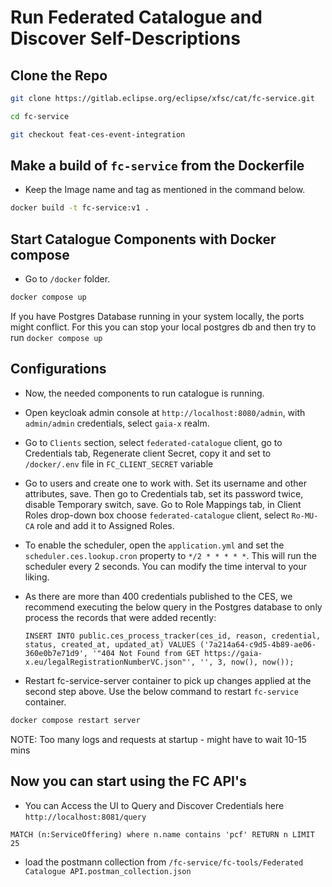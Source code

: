 # Run Federated Catalogue and Discover Self-Descriptions

## Clone the Repo

```sh
git clone https://gitlab.eclipse.org/eclipse/xfsc/cat/fc-service.git
```

```sh
cd fc-service
```

```sh
git checkout feat-ces-event-integration
```

## Make a build of `fc-service` from the Dockerfile

-   Keep the Image name and tag as mentioned in the command below.

```sh
docker build -t fc-service:v1 .
```

## Start Catalogue Components with Docker compose

-   Go to `/docker` folder.

```sh
docker compose up
```

If you have Postgres Database running in your system locally, the ports might conflict. For this you can stop your local postgres db and then try to run `docker compose up`

## Configurations

-   Now, the needed components to run catalogue is running.

-   Open keycloak admin console at `http://localhost:8080/admin`, with `admin/admin` credentials, select `gaia-x` realm.

-   Go to `Clients` section, select `federated-catalogue` client, go to Credentials tab, Regenerate client Secret, copy it and set to `/docker/.env` file in `FC_CLIENT_SECRET` variable

-   Go to users and create one to work with. Set its username and other attributes, save. Then go to Credentials tab, set its password twice, disable Temporary switch, save. Go to Role Mappings tab, in Client Roles drop-down box choose `federated-catalogue` client, select `Ro-MU-CA` role and add it to Assigned Roles.

-   To enable the scheduler, open the `application.yml` and set the `scheduler.ces.lookup.cron` property to `*/2 * * * * *`. This will run the scheduler every 2 seconds. You can modify the time interval to your liking.

-   As there are more than 400 credentials published to the CES, we recommend executing the below query in the Postgres database to only process the records that were added recently:

      `INSERT INTO public.ces_process_tracker(ces_id, reason, credential, status, created_at, updated_at)
	VALUES ('7a214a64-c9d5-4b89-ae06-360e0b7e71d9', '"404 Not Found from GET https://gaia-x.eu/legalRegistrationNumberVC.json"', '', 3, now(), now());`

-   Restart fc-service-server container to pick up changes applied at the second step above. Use the below command to restart `fc-service` container.

```sh
docker compose restart server
```

NOTE: Too many logs and requests at startup - might have to wait 10-15 mins

## Now you can start using the FC API's

-   You can Access the UI to Query and Discover Credentials here `http://localhost:8081/query`

```
MATCH (n:ServiceOffering) where n.name contains 'pcf' RETURN n LIMIT 25
```

-   load the postmann collection from `/fc-service/fc-tools/Federated Catalogue API.postman_collection.json`
